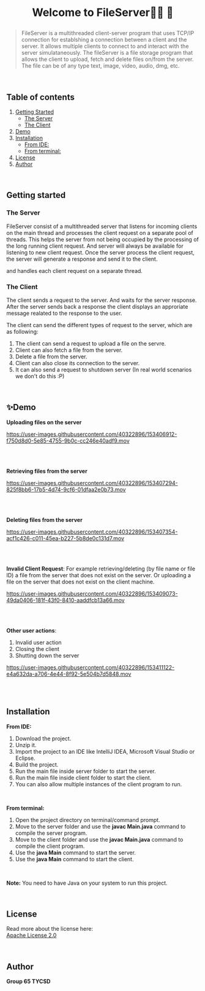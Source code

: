# <p align="center">Welcome to FileServer👨‍💻 👋</p>

<blockquote>
FileServer is a multithreaded client-server program that uses TCP/IP connection for establshing a connection between a client and the server.
It allows multiple clients to connect to and interact with the server simulataneously. The fileServer is a file storage program that allows 
the client to upload, fetch and delete files on/from the server. The file can be of any type text, image, video, audio, dmg, etc. 



</blockquote>

<br/>



## Table of contents
1. [Getting Started](#getting-started)
    - [The Server](#server)
    - [The Client](#client)
2. [Demo](#demo)
3. [Installation](#installation)
    - [From IDE:](#IDE)
    - [From terminal:](#terminal)
4. [License](#license)
5. [Author](#author)

<br/>

## Getting started <a name="getting-started"></a>

### The Server <a name="server"></a>

FileServer consist of a multithreaded server that listens for incoming clients on the main thread and processes the client request on a separate pool 
of threads. This helps the server from not being occupied by the processing of the long running client request. And server will always be available 
for listening to new client request. Once the server process the client request, the server will generate a response and send it to the client.

and handles each client request on a separate thread.


### The Client <a name="client"></a>

The client sends a request to the server. And waits for the server response. After the server sends back a response the client displays an approriate message realated to the response to the user. 

The client can send the different types of request to the server, which are as following:

1. The client can send a request to upload a file on the servre.
2. Client can also fetch a file from the server.
3. Delete a file from the server.
4. Client can also close its connection to the server.
5. It can also send a request to shutdown server (In real world scenarios we don't do this :P)


<br/>


## ✨Demo <a name="demo"></a>

**Uploading files on the server**

https://user-images.githubusercontent.com/40322896/153406912-f750d8d0-5e85-4755-9b0c-cc246e40adf9.mov

<br/> <br/>


**Retrieving files from the server**

https://user-images.githubusercontent.com/40322896/153407294-825f8bb6-17b5-4d74-9cf6-01dfaa2e0b73.mov

<br/> <br/>

**Deleting files from the server**

https://user-images.githubusercontent.com/40322896/153407354-acf1c426-c011-45ea-b227-5b8de0c131d7.mov

<br/> <br/>

**Invalid Client Request**: 
For example retrieving/deleting (by file name or file ID) a file from the server that does not exist on the server. Or uploading a file on the server that does not exist on the client machine.

https://user-images.githubusercontent.com/40322896/153409073-49da0406-181f-43f0-8410-aaddfcb13a66.mov

<br/> <br/>

**Other user actions**:
1. Invalid user action
2. Closing the client
3. Shutting down the server

https://user-images.githubusercontent.com/40322896/153411122-e4a632da-a706-4e44-8f92-5e504b7d5848.mov

<br/> <br/>

## Installation <a name="installation"></a>

**From IDE:** <a name="IDE"></a>

1. Download the project.
2. Unzip it.
3. Import the project to an IDE like IntelliJ IDEA, Microsoft Visual Studio or Eclipse.
4. Build the project.
5. Run the main file inside server folder to start the server.
6. Run the main file inside client folder to start the client.
7. You can also allow multiple instances of the client program to run.

<br/>

**From terminal:** <a name="terminal"></a>
1. Open the project directory on terminal/command prompt.
2. Move to the server folder and use the **javac Main.java** command to compile the server program.
3. Move to the client folder and use the **javac Main.java** command to compile the client program.
4. Use the **java Main** command to start the server.
5. Use the **java Main** command to start the client.

<br/>

**Note:** You need to have Java on your system to run this project.

<br/>

## License <a name="license"></a>

Read more about the license here: <br/>
[Apache License 2.0](https://github.com/lowkey96/FileServer/blob/master/LICENSE)

<br/>

## Author <a name="author"></a>

**Group 65 TYCSD**
